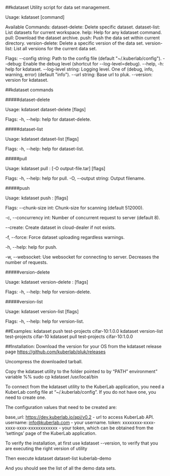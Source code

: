 ##kdataset 
Utility script for data set management.

Usage: kdataset [command]

Available Commands:
  dataset-delete:	Delete specific dataset.
  dataset-list:		List datasets for current workspace.
  help:			Help for any kdataset command.
  pull:			Download the dataset archive.
  push:			Push the data set within current directory.
  version-delete:	Delete a specific version of the data set.
  version-list:		List all versions for the current data set.

Flags:
      --config string:	Path to the config file (default "~/.kuberlab/config").
      --debug:		Enable the debug level (shortcut for --log-level=debug).
      --help, -h:		help for kdataset.
      --log-level string:	Logging level. One of (debug, info, warning, error) (default "info").
      --url string:		Base url to pluk.
      --version:		version for kdataset.

##kdataset commands

#####dataset-delete

Usage: kdataset dataset-delete <workspace> <dataset-name> [flags]

Flags:
  -h, --help:	help for dataset-delete.

#####dataset-list

Usage: kdataset dataset-list <workspace> [flags]

Flags:
  -h, --help:	help for dataset-list.

#####pull

Usage: kdataset pull <workspace> <dataset-name>:<version> [-O output-file.tar] [flags]

Flags:
  -h, --help:		help for pull.
  -O, --output string:	Output filename.

#####push

Usage: kdataset push <workspace> <dataset-name>:<version> [flags]

Flags:
  --chunk-size int:	Chunk-size for scanning (default 512000).

  -c, --concurrency int:	Number of concurrent request to server (default 8).

  --create:		Create dataset in cloud-dealer if not exists.

  -f,  --force:		Force dataset uploading regardless warnings.

  -h, --help:		help for push.

  -w, --websocket:	Use websocket for connecting to server. Decreases the number of 
requests.

#####version-delete

Usage: kdataset version-delete <workspace> <dataset-name>:<version> [flags]

Flags:
  -h, --help:	help for version-delete.

#####version-list

Usage: kdataset version-list <workspace> <dataset-name> [flags]

Flags:
  -h, --help:	help for version-list.

##Examples:
kdataset push test-projects cifar-10:1.0.0
kdataset version-list test-projects cifar-10
kdataset pull test-projects cifar-10:1.0.0

##Installation:
Download the version for your OS from the kdataset release page
https://github.com/kuberlab/pluk/releases 

Uncompress the downloaded tarball.

Copy the kdataset utility to the folder pointed to by “PATH” environment” variable
%% sudo cp kdataset /usr/local/bin

To connect from the kdataset utility to the KuberLab application, you need a KuberLab
config file at “~/.kuberlab/config”. If you do not have one, you need to create one.

The configuration values that need to be created are:

base_url: 	https://dev.kuberlab.io/api/v0.2 - url to access KuberLab API.
username: 	info@kuberlab.com - your username.
token: 		xxxxxxxx-xxxx-xxxx-xxxx-xxxxxxxxxxxx - your token, which can be 
obtained from the ‘settings’ page of the KuberLab application.

To verify the installation, at first use
kdataset --version, to verify that you are executing the right version of utility

Then execute
kdataset dataset-list kuberlab-demo

And you should see the list of all the demo data sets.


